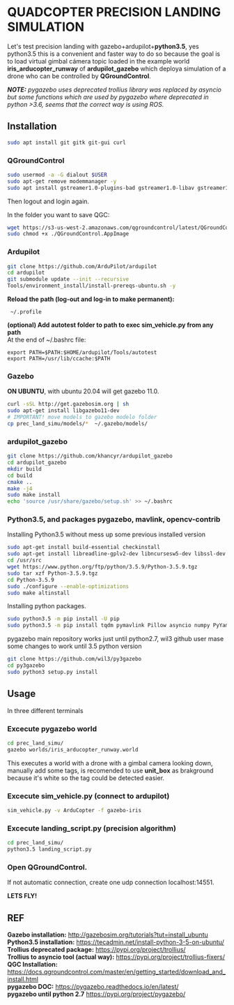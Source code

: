 # QUADCOPTER PRECISION LANDING SIMULATION

Let's test precision landing with gazebo+ardupilot+**python3.5**, yes python3.5 this is a convenient and faster way to do so because the goal is to load virtual gimbal cámera topic loaded in the example world **iris_arducopter_runway** of **ardupilot_gazebo** which deploya simulation of a drone who can be controlled by **QGroundControl**.  

_**NOTE:**  pygazebo uses deprecated trollius library was replaced by asyncio but some functions which are used by pygazebo where deprecated in python >3.6, seems that the correct way is using ROS._  
  
## Installation 
```bash
sudo apt install git gitk git-gui curl
```
### QGroundControl
```bash
sudo usermod -a -G dialout $USER
sudo apt-get remove modemmanager -y
sudo apt install gstreamer1.0-plugins-bad gstreamer1.0-libav gstreamer1.0-gl -y
```
Then logout and login again.  
  
In the folder you want to save QGC:  
```bash
wget https://s3-us-west-2.amazonaws.com/qgroundcontrol/latest/QGroundControl.AppImage
sudo chmod +x ./QGroundControl.AppImage
```
### Ardupilot  
```bash
git clone https://github.com/ArduPilot/ardupilot  
cd ardupilot  
git submodule update --init --recursive  
Tools/environment_install/install-prereqs-ubuntu.sh -y  
```
**Reload the path (log-out and log-in to make permanent):**  
```
 ~/.profile  
 ```
 **(optional) Add autotest folder to path to exec sim_vehicle.py from any path**  
 At the end of  ~/.bashrc file:  
 ```
export PATH=$PATH:$HOME/ardupilot/Tools/autotest  
export PATH=/usr/lib/ccache:$PATH  
 ```
### Gazebo  
**ON UBUNTU**, with ubuntu 20.04 will get gazebo 11.0.  
```bash
curl -sSL http://get.gazebosim.org | sh  
sudo apt-get install libgazebo11-dev
# IMPORTANT! move models to gazebo modelo folder
cp prec_land_simu/models/*  ~/.gazebo/models/
```
### ardupilot_gazebo  
```bash
git clone https://github.com/khancyr/ardupilot_gazebo
cd ardupilot_gazebo
mkdir build
cd build
cmake ..
make -j4
sudo make install
echo 'source /usr/share/gazebo/setup.sh' >> ~/.bashrc
```
### Python3.5, and packages pygazebo, mavlink, opencv-contrib 
Installing Python3.5 without mess up some previous installed version  
```bash
sudo apt-get install build-essential checkinstall
sudo apt-get install libreadline-gplv2-dev libncursesw5-dev libssl-dev libsqlite3-dev tk-dev libgdbm-dev libc6-dev libbz2-dev
cd /usr/src
wget https://www.python.org/ftp/python/3.5.9/Python-3.5.9.tgz
sudo tar xzf Python-3.5.9.tgz
cd Python-3.5.9
sudo ./configure --enable-optimizations
sudo make altinstall
```
Installing python packages.  
```bash
sudo python3.5 -m pip install -U pip
sudo python3.5 -m pip install tqdm pymavlink Pillow asyncio numpy PyYaml opencv-contrib-python
```
pygazebo main repository works just until python2.7, wil3 github user mase some changes to work until 3.5 python version   
```bash
git clone https://github.com/wil3/py3gazebo
cd py3gazebo
sudo python3 setup.py install
```
## Usage
In three different terminals  
### Excecute pygazebo world  
```bash
cd prec_land_simu/  
gazebo worlds/iris_arducopter_runway.world  
```
This executes a world with a drone with a gimbal camera looking down, manually add some tags, is recomended to use **unit_box** as brakground because it's white so the tag could be detected easier.    
### Excecute sim_vehicle.py (connect to ardupilot)
```bash
sim_vehicle.py -v ArduCopter -f gazebo-iris
```
### Excecute landing_script.py (precision algorithm) 
```bash
cd prec_land_simu/  
python3.5 landing_script.py
```
### Open QGroundControl.
If not automatic connection, create one udp connection localhost:14551.  

**LETS FLY!**  
## REF 
**Gazebo installation:** http://gazebosim.org/tutorials?tut=install_ubuntu  
**Python3.5 installation:** https://tecadmin.net/install-python-3-5-on-ubuntu/  
**Trollius deprecated package:** https://pypi.org/project/trollius/  
**Trollius to asyncio tool (actual way):** https://pypi.org/project/trollius-fixers/  
**QGC Installation:** https://docs.qgroundcontrol.com/master/en/getting_started/download_and_install.html  
**pygazebo DOC:** https://pygazebo.readthedocs.io/en/latest/  
**pygazebo until python 2.7** https://pypi.org/project/pygazebo/  
